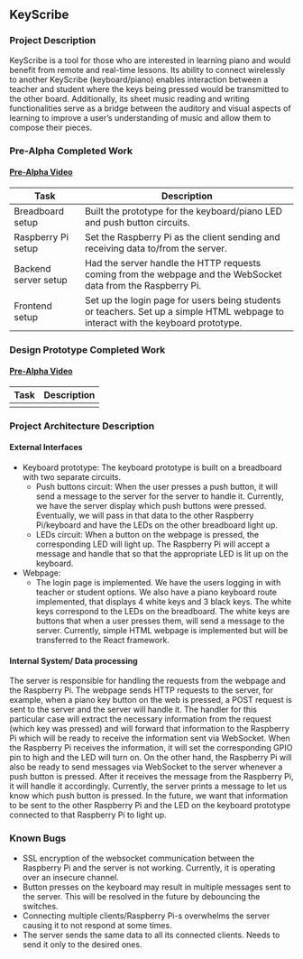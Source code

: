 ## KeyScribe
### Project Description
KeyScribe is a tool for those who are interested in learning piano and would benefit from remote and real-time lessons. Its ability to connect wirelessly to another KeyScribe (keyboard/piano) enables interaction between a teacher and student where the keys being pressed would be transmitted to the other board. Additionally, its sheet music reading and writing functionalities serve as a bridge between the auditory and visual aspects of learning to improve a user’s understanding of music and allow them to compose their pieces.

### Pre-Alpha Completed Work
#### [Pre-Alpha Video](https://youtu.be/eNwDsNahN8E)
| Task                  | Description                                                                                                                      |
| --------------------- | -------------------------------------------------------------------------------------------------------------------------------- |
| Breadboard setup      | Built the prototype for the keyboard/piano LED and push button circuits.                                                         |
| Raspberry Pi setup    | Set the Raspberry Pi as the client sending and receiving data to/from the server.                                                |
| Backend server setup  | Had the server handle the HTTP requests coming from the webpage and the WebSocket data from the Raspberry Pi.                    |
| Frontend setup        | Set up the login page for users being students or teachers. Set up a simple HTML webpage to interact with the keyboard prototype.|

### Design Prototype Completed Work
#### [Pre-Alpha Video](https://youtu.be/eNwDsNahN8E)
| Task                  | Description                                                                                                                      |
| --------------------- | -------------------------------------------------------------------------------------------------------------------------------- |
|      |                                                          |
### Project Architecture Description
#### External Interfaces
- Keyboard prototype:
  The keyboard prototype is built on a breadboard with two separate circuits.
  * Push buttons circuit:
    When the user presses a push button, it will send a message to the server for the server to handle it. Currently, we have the server display which push buttons were pressed. Eventually, we will pass in that data to the other Raspberry Pi/keyboard and have the LEDs on the other breadboard light up. 
  * LEDs circuit:
    When a button on the webpage is pressed, the corresponding LED will light up. The Raspberry Pi will accept a message and handle that so that the appropriate LED is lit up on the keyboard.
- Webpage:
  * The login page is implemented. We have the users logging in with teacher or student options. We also have a piano keyboard route implemented, that displays 4 white keys and 3 black keys. The white keys correspond to the LEDs on the breadboard. The white keys are buttons that when a user presses them, will send a message to the server. Currently, simple HTML webpage is implemented but will be transferred to the React framework.
  
#### Internal System/ Data processing
The server is responsible for handling the requests from the webpage and the Raspberry Pi. The webpage sends HTTP requests to the server, for example, when a piano key button on the web is pressed, a POST request is sent to the server and the server will handle it. The handler for this particular case will extract the necessary information from the request (which key was pressed) and will forward that information to the Raspberry Pi which will be ready to receive the information sent via WebSocket. When the Raspberry Pi receives the information, it will set the corresponding GPIO pin to high and the LED will turn on. On the other hand, the Raspberry Pi will also be ready to send messages via WebSocket to the server whenever a push button is pressed. After it receives the message from the Raspberry Pi, it will handle it accordingly. Currently, the server prints a message to let us know which push button is pressed. In the future, we want that information to be sent to the other Raspberry Pi and the LED on the keyboard prototype connected to that Raspberry Pi to light up.
### Known Bugs
- SSL encryption of the websocket communication between the Raspberry Pi and the server is not working. Currently, it is operating over an insecure channel.
- Button presses on the keyboard may result in multiple messages sent to the server. This will be resolved in the future by debouncing the switches.
- Connecting multiple clients/Raspberry Pi-s overwhelms the server causing it to not respond at some times.
- The server sends the same data to all its connected clients. Needs to send it only to the desired ones.
